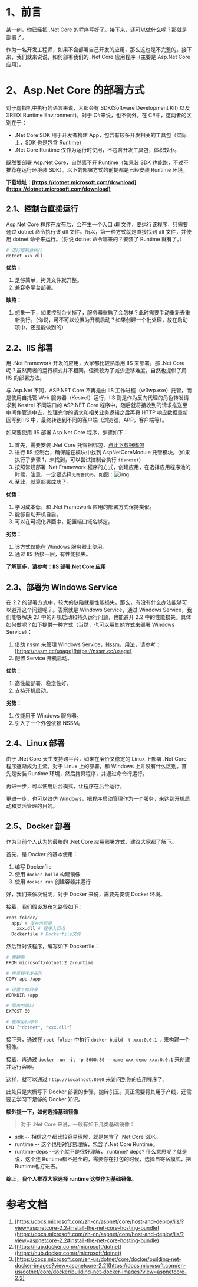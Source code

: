 # 1、前言

某一刻，你已经把 .Net Core 的程序写好了。接下来，还可以做什么呢？那就是部署了。

作为一名开发工程师，如果不会部署自己开发的应用，那么这也是不完整的。接下来，我们就来说说，如何部署我们的 .Net Core 应用程序（主要是 Asp.Net Core 应用）。

# 2、Asp.Net Core 的部署方式

对于虚拟机中执行的语言来说，大都会有 SDK(Software Development Kit) 以及 XRE(X Runtime Environment)。对于 C#来说，也不例外。在 C#中，这两者的区别在于：

- .Net Core SDK 用于开发者构建 App，包含有较多开发相关的工具包（实际上，SDK 也是包含 Runtime）
- .Net Core Runtime 仅作为运行时使用，不包含开发工具包，体积较小。

既然要部署 Asp.Net Core，自然离不开 Runtime（如果装 SDK 也能跑，不过不推荐在运行环境装 SDK）。以下的部署方式的前提都是已经安装 Runtime 环境。

**下载地址：[https://dotnet.microsoft.com/download](https://dotnet.microsoft.com/download)**

## 2.1、控制台直接运行

Asp.Net Core 程序在发布后，会产生一个入口 dll 文件，要运行该程序，只需要通过 dotnet 命令执行该 dll 文件。所以，第一种方式就是直接找到 dll 文件，并使用 dotnet 命令来运行。（你说 dotnet 命令哪来的？安装了 Runtime 就有了。）

```bash
# 进行控制台执行
dotnet xxx.dll
```

**优势：**

1. 足够简单，拷贝文件就开整。
2. 兼容多平台部署。

**缺陷：**

1. 想象一下，如果控制台关掉了，服务器重启了会怎样？此时需要手动重新去重新执行。（你说，可不可以设置为开机启动？如果创建一个批处理，放在启动项中，还是能做到的）

## 2.2、IIS 部署

用 .Net Framework 开发的应用，大家都比较熟悉用 IIS 来部署。那 .Net Core 呢？虽然两者的运行模式并不相同，但微软为了减少迁移难度，自然也提供了用 IIS 的部署方法。

与 Asp.Net 不同，ASP.NET Core 不再是由 IIS 工作进程（w3wp.exe）托管，而是使用自托管 Web 服务器（Kestrel）运行，IIS 则是作为反向代理的角色转发请求到 Kestrel 不同端口的 ASP.NET Core 程序中，随后就将接收到的请求推送至中间件管道中去，处理完你的请求和相关业务逻辑之后再将 HTTP 响应数据重新回写到 IIS 中，最终转达到不同的客户端（浏览器，APP，客户端等）。

如果要使用 IIS 部署 Asp.Net Core 程序，步骤如下：

1. 首先，需要安装 .Net Core 托管捆绑包，[点此下载捆绑包](https://www.microsoft.com/net/permalink/dotnetcore-current-windows-runtime-bundle-installer)
2. 进行 IIS 控制台，确保能在模块中找到 AspNetCoreModule 托管模块。(如果执行了步骤 1，未找到，可以尝试控制台执行 `iisreset`)
3. 按照常规部署 .Net Framework 程序的方式，创建应用，在选择应用程序池的时候，注意，一定要选择`无托管代码`，如图：![img](https://docs.microsoft.com/en-us/aspnet/core/host-and-deploy/iis/index/_static/edit-apppool-ws2016.png?view=aspnetcore-2.2)
4. 至此，就算部署成功了。

**优势：**

1. 学习成本低，和 .Net Framework 应用的部署方式保持类似。
2. 能够自动开机自启。
3. 可以在可视化界面中，配置端口域名绑定。

**劣势：**

1. 该方式仅能在 Windows 服务器上使用。
2. 通过 IIS 桥接一层，有性能损失。

**了解更多，请参考：[IIS 部署.Net Core 应用](https://docs.microsoft.com/zh-cn/aspnet/core/host-and-deploy/iis/?view=aspnetcore-2.2#install-the-net-core-hosting-bundle)**

## 2.3、部署为 Windows Service

在 2.2 的部署方式中，较大的缺陷就是性能损失。那么，有没有什么办法能够可以避开这个问题呢？。答案就是 Windows Service，通过 Windows Service，我们能够解决 2.1 中的开机启动和持久运行问题，也能避开 2.2 中的性能损失。具体如何做呢？如下提供一种方式（当然，也可以用其他方式来部署 Windows Service）：

1. 借助 nssm 来管理 Windows Service，[Nssm](https://nssm.cc/)，用法，请参考：[https://nssm.cc/usage](https://nssm.cc/usage)
2. 配置 Service 开机启动。

**优势：**

1. 高性能部署，稳定性好。
2. 支持开机启动。

**劣势：**

1. 仅能用于 Windows 服务器。
2. 引入了一个外包依赖 NSSM。

## 2.4、Linux 部署

由于 .Net Core 天生支持跨平台，如果在廉价又稳定的 Linux 上部署 .Net Core 程序逐渐成为主流。对于 Linux 上的部署，和 Windows 上并没有什么区别。首先是安装 Runtime 环境，然后拷贝程序，并通过命令行运行。

再进一步，可以使用后台模式，让程序在后台运行。

更进一步，也可以效仿 Windows，把程序启动管理作为一个服务，来达到开机启动和灵活管理的目的。

## 2.5、Docker 部署

作为当前个人认为的最棒的 .Net Core 应用部署方式，建议大家都了解下。

首先，是 Docker 的基本使用：

1. 编写 Dockerfile
2. 使用 `docker build` 构建镜像
3. 使用 `docker run` 创建容器并运行

好，我们来依次说明，对于 Docker 来说，需要先安装 Docker 环境。

接着，我们假设发布包路径如下：

```bash
root-folder/
  app/ # 发布包目录
    xxx.dll # 程序入口点 
  Dockerfile # Dockerfile文件
```

然后针对该程序，编写如下 Dockerfile：

```bash
# 根镜像
FROM microsoft/dotnet:2.2-runtime

# 拷贝程序发布包
COPY app /app

# 设置工作目录
WORKDIR /app

# 导出的端口
EXPOST 80

# 程序运行命令
CMD ["dotnet", "xxx.dll"]
```

接下来，通过在 `root-folder` 中执行 `docker build -t xxx:0.0.1 .` 来构建一个镜像。

接着，再通过 `docker run -it -p 8000:80 --name xxx-demo xxx:0.0.1` 来创建并运行容器。

这样，就可以通过 `http://localhost:8000` 来访问到你的应用程序了。

此处只是大概写下 Docker 部署的步骤，抛砖引玉。真正需要将其用于产线，还需要去学习下足够的 Docker 知识。

**额外提一下，如何选择基础镜像**

> 对于 .Net Core 来说，一般有如下几类基础镜像：

* sdk -- 相信这个都比较容易理解，就是包含了 .Net Core SDK。
* runtime -- 这个也相对容易理解，包含了.Net Core Runtime。
* runtime-deps --这个就不是很好理解， runtime? deps? 什么意思呢？就是说，这个连 Runtime都不是全的，需要你在打包的时候，选择自寄宿模式，把Runtime也打进去。

**综上，我个人推荐大家选择 runtime 这类作为基础镜像。**

# 参考文档

1. [https://docs.microsoft.com/zh-cn/aspnet/core/host-and-deploy/iis/?view=aspnetcore-2.2#install-the-net-core-hosting-bundle](https://docs.microsoft.com/zh-cn/aspnet/core/host-and-deploy/iis/?view=aspnetcore-2.2#install-the-net-core-hosting-bundle)
2. [https://hub.docker.com/r/microsoft/dotnet](https://hub.docker.com/r/microsoft/dotnet)
3. [https://docs.microsoft.com/en-us/dotnet/core/docker/building-net-docker-images?view=aspnetcore-2.2](https://docs.microsoft.com/en-us/dotnet/core/docker/building-net-docker-images?view=aspnetcore-2.2)
